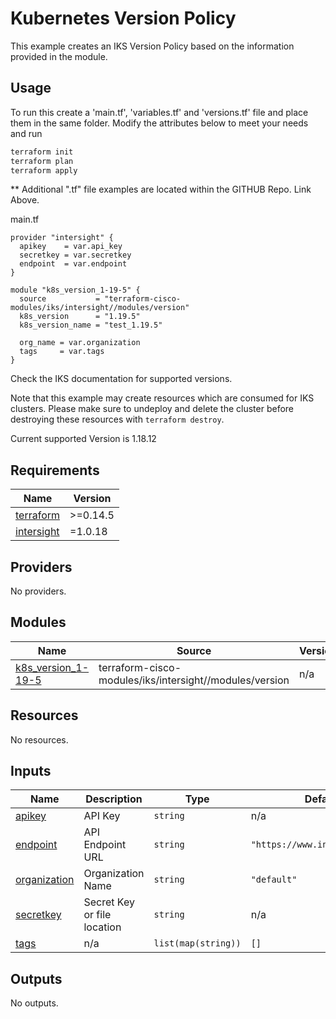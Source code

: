 # Kubernetes Version Policy

This example creates an IKS Version Policy based on the information provided in the module.

## Usage

To run this create a 'main.tf', 'variables.tf' and 'versions.tf' file and place them in the same folder.  Modify the attributes below to meet your needs and run 

```bash
terraform init
terraform plan
terraform apply
```

** Additional ".tf" file examples are located within the GITHUB Repo.  Link Above.

main.tf
```hcl
provider "intersight" {
  apikey    = var.api_key
  secretkey = var.secretkey
  endpoint  = var.endpoint
}

module "k8s_version_1-19-5" {
  source           = "terraform-cisco-modules/iks/intersight//modules/version"
  k8s_version      = "1.19.5"
  k8s_version_name = "test_1.19.5"

  org_name = var.organization
  tags     = var.tags
}
```
Check the IKS documentation for supported versions.

Note that this example may create resources which are consumed for IKS clusters.  Please make sure to undeploy and delete the cluster before destroying these resources with `terraform destroy`.  

Current supported Version is 1.18.12
<!-- BEGINNING OF PRE-COMMIT-TERRAFORM DOCS HOOK -->
## Requirements

| Name | Version |
|------|---------|
| <a name="requirement_terraform"></a> [terraform](#requirement\_terraform) | >=0.14.5 |
| <a name="requirement_intersight"></a> [intersight](#requirement\_intersight) | =1.0.18 |

## Providers

No providers.

## Modules

| Name | Source | Version |
|------|--------|---------|
| <a name="module_k8s_version_1-19-5"></a> [k8s\_version\_1-19-5](#module\_k8s\_version\_1-19-5) | terraform-cisco-modules/iks/intersight//modules/version | n/a |

## Resources

No resources.

## Inputs

| Name | Description | Type | Default | Required |
|------|-------------|------|---------|:--------:|
| <a name="input_apikey"></a> [apikey](#input\_apikey) | API Key | `string` | n/a | yes |
| <a name="input_endpoint"></a> [endpoint](#input\_endpoint) | API Endpoint URL | `string` | `"https://www.intersight.com"` | no |
| <a name="input_organization"></a> [organization](#input\_organization) | Organization Name | `string` | `"default"` | no |
| <a name="input_secretkey"></a> [secretkey](#input\_secretkey) | Secret Key or file location | `string` | n/a | yes |
| <a name="input_tags"></a> [tags](#input\_tags) | n/a | `list(map(string))` | `[]` | no |

## Outputs

No outputs.
<!-- END OF PRE-COMMIT-TERRAFORM DOCS HOOK -->